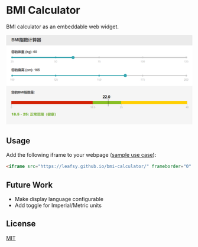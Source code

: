 # BMI Calculator

BMI calculator as an embeddable web widget.

![screenshot](assets/screenshot.png)

## Usage

Add the following iframe to your webpage ([sample use case](https://lowcarbfasthealth.com/)):

```html
<iframe src="https://leafsy.github.io/bmi-calculator/" frameborder="0" width="600" height="450" style="max-width: 100%"></iframe>
```

## Future Work
- Make display language configurable
- Add toggle for Imperial/Metric units

## License
[MIT](https://choosealicense.com/licenses/mit/)
